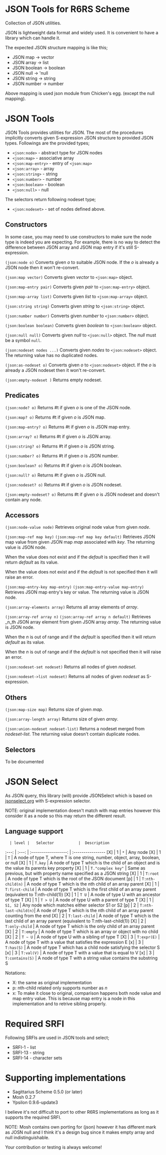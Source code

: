 JSON Tools for R6RS Scheme
==========================

Collection of JSON utilities.

JSON is lightweight data format and widely used. It is convenient to have
a library which can handle it.

The expected JSON structure mapping is like this;

- JSON map     -> vector
- JSON array   -> list
- JSON boolean -> boolean
- JSON null    -> 'null
- JSON string  -> string
- JSON number  -> number

Above mapping is used json module from Chicken's egg. (except the null mapping).


JSON Tools
==========

JSON Tools provides utilities for JSON. The most of the procedures implicitly
converts given S-expression JSON structure to provided JSON types. Followings
are the provided types;

- `<json:node>` - abstract type for JSON nodes
- `<json:map>`  - associative array
- `<json:map-entry>` - entry of `<json:map>`
- `<json:array>` - array
- `<json:string>` - string
- `<json:number>` - number
- `<json:boolean>` - boolean
- `<json:null>` - null

The selectors return following nodeset type;

- `<json:nodeset>` - set of nodes defined above.

Constructors
------------

In some case, you may need to use constructors to make sure the node type is
indeed you are expecting. For example, there is no way to detect the difference
between JSON array and JSON map entry if it's still S-expression.

```(json:node o)```
Converts given _o_ to suitable JSON node. If the _o_ is already a JSON node
then it won't re-convert.

```(json:map vector)```
Converts given _vector_ to `<json:map>` object.

```(json:map-entry pair)```
Converts given _pair_ to `<json:map-entry>` object.

```(json:map-array list)```
Converts given _list_ to `<json:map-array>` object.

```(json:string string)```
Converts given _string_ to `<json:string>` object.

```(json:number number)```
Converts given _number_ to `<json:number>` object.

```(json:boolean boolean)```
Converts given _boolean_ to `<json:boolean>` object.

```(json:null null)```
Converts given _null_ to `<json:null>` object. The _null_ must be a symbol
`null`.

```(json:nodeset nodes ...)```
Converts given _nodes_ to `<json:nodeset>` object. The returning value has
no duplicated nodes.

```(json:as-nodeset o)```
Converts given _o_ to `<json:nodeset>` object. If the _o_ is already 
a JSON nodeset then it won't re-convert.

```(json:empty-nodeset )```
Returns empty nodeset.

Predicates
----------

```(json:node? o)```
Returns #t if given _o_ is one of the JSON node.

```(json:map? o)```
Returns #t if given _o_ is JSON map.

```(json:map-entry? o)```
Returns #t if given _o_ is JSON map entry.

```(json:array? o)```
Returns #t if given _o_ is JSON array.

```(json:string? o)```
Returns #t if given _o_ is JSON string.

```(json:number? o)```
Returns #t if given _o_ is JSON number.

```(json:boolean? o)```
Returns #t if given _o_ is JSON boolean.

```(json:null? o)```
Returns #t if given _o_ is JSON null.

```(json:nodeset? o)```
Returns #t if given _o_ is JSON nodeset.

```(json:empty-nodeset? o)```
Returns #t if given _o_ is JSON nodeset and doesn't contain any node.

Accessors
---------

```(json:node-value node)```
Retrieves original node value from given _node_.

```(json:map-ref map key)```
```(json:map-ref map key default)```
Retrieves JSON map value from given JSON map _map_ associated with _key_. The
returning value is JSON node.

When the value does not exist and if the _default_ is specified then it will 
return _default_ as its value.

When the value does not exist and if the _default_ is not specified then it 
will raise an error.

```(json:map-entry-key map-entry)```
```(json:map-entry-value map-entry)```
Retrieves JSON map entry's key or value. The returning value is JSON node.

```(json:array-elements array)```
Returns all array elements of _array_.

```(json:array-ref array n)```
```(json:array-ref array n default)```
Retrieves _n_th JSON array element from given JSON array _array_. The
returning value is JSON node.

When the _n_ is out of range and if the _default_ is specified then it will 
return _default_ as its value.

When the _n_ is out of range and if the _default_ is not specified then it 
will raise an error.

```(json:nodeset-set nodeset)```
Returns all nodes of given _nodeset_.

```(json:nodeset->list nodeset)```
Returns all nodes of given _nodeset_ as S-expression.


Others
------

```(json:map-size map)```
Returns size of given _map_.

```(json:array-length array)```
Returns size of given _array_.

```(json:union-nodeset nodeset-list)```
Returns a nodeset merged from _nodeset-list_. The returning value doesn't
contain duplicate nodes.

Selectors
---------

To be documented


JSON Select
===========

As JSON query, this library (will) provide JSONSelect which is based on
[jsonselect.org](http://jsonselect.org/#docs) with S-expression selector.

NOTE: original implementation doesn't match with map entries however
this consider it as a node so this may return the different result.


Language support
----------------

      | level |   Selector           |  Description
:---: | :---: | :------------------: | :----------------
 [X]  |   1   | `*`                  | Any node
 [X]  |   1   | `T`                  | A node of type T, where T is one string, number, object, array, boolean, or null
 [X]  |   1   | `T.key`              | A node of type T which is the child of an object and is the value its parents key property
 [X]  |   1   | `T."complex key"`    | Same as previous, but with property name specified as a JSON string
 [X]  |   1   | `T:root`             | A node of type T which is the root of the JSON document
 [p]  |   1   | `T:nth-child(n)`     | A node of type T which is the nth child of an array parent
 [X]  |   1   | `T:first-child`      | A node of type T which is the first child of an array parent (equivalent to T:nth-child(1))
 [X]  |   1   | `T U`                | A node of type U with an ancestor of type T
 [X]  |   1   | `T > U`              | A node of type U with a parent of type T
 [X]  |   1   | `S1, S2`             | Any node which matches either selector S1 or S2
 [p]  |   2   | `T:nth-last-child(n)`| A node of type T which is the nth child of an array parent counting from the end
 [X]  |   2   | `T:last-child`       | A node of type T which is the last child of an array parent (equivalent to T:nth-last-child(1))
 [X]  |   2   | `T:only-child`       | A node of type T which is the only child of an array parent
 [X]  |   2   | `T:empty`            | A node of type T which is an array or object with no child
 [X]  |   2   | `T ~ U`              | A node of type U with a sibling of type T
 [X]  |   3   | `T:expr(E)`          | A node of type T with a value that satisfies the expression E
 [x]  |   3   | `T:has(S)`           | A node of type T which has a child node satisfying the selector S
 [x]  |   3   | `T:val(V)`           | A node of type T with a value that is equal to V
 [x]  |   3   | `T:contains(S)`      | A node of type T with a string value contains the substring S

Notations:

- X: the same as original implementation
- p: nth-child related only supports number as _n_
- x: To make it close to original, comparison happens both node value and
     map entry value. This is because map entry is a node in this implementation
     and to retrive sibling properly.

Required SRFI
=============

Following SRFIs are used in JSON tools and select;

- SRFI-1  - list
- SRFI-13 - string
- SRFI-14 - character sets

Supporting implementations
==========================

* Sagittarius Scheme 0.5.0 (or later)
* Mosh 0.2.7
* Ypsilon 0.9.6-update3

I believe it's not difficult to port to other R6RS implementations as long as
it supports the required SRFI.

NOTE: Mosh contains own porting for (json) however it has different mark
as JOSN null and I think it's a design bug since it makes empty array and
null indistinguishable.

Your contribution or testing is always welcome!
